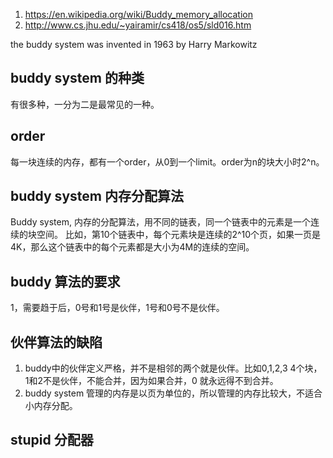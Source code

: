 1. https://en.wikipedia.org/wiki/Buddy_memory_allocation
2. http://www.cs.jhu.edu/~yairamir/cs418/os5/sld016.htm

the buddy system was invented in 1963 by Harry Markowitz

## buddy system 的种类
有很多种，一分为二是最常见的一种。

## order
每一块连续的内存，都有一个order，从0到一个limit。order为n的块大小时2^n。

## buddy system 内存分配算法
Buddy system, 内存的分配算法，用不同的链表，同一个链表中的元素是一个连续的块空间。
比如，第10个链表中，每个元素块是连续的2^10个页，如果一页是4K，那么这个链表中的每个元素都是大小为4M的连续的空间。

## buddy 算法的要求
1，需要趋于后，0号和1号是伙伴，1号和0号不是伙伴。

## 伙伴算法的缺陷
1. buddy中的伙伴定义严格，并不是相邻的两个就是伙伴。比如0,1,2,3 4个块，1和2不是伙伴，不能合并，因为如果合并，0 就永远得不到合并。
1. buddy system 管理的内存是以页为单位的，所以管理的内存比较大，不适合小内存分配。

## stupid 分配器
